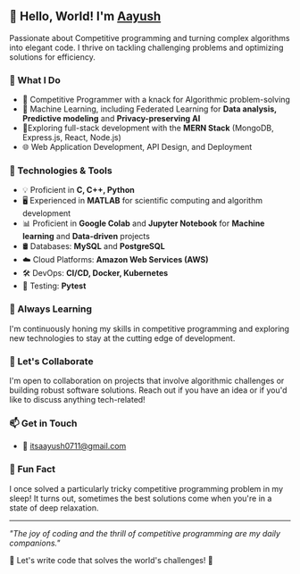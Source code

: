 ## 👋 Hello, World! I'm [Aayush](https://github.com/Aayush711)

Passionate about Competitive programming and turning complex algorithms into elegant code. I thrive on tackling challenging problems and optimizing solutions for efficiency.

### 💼 What I Do
- 🥇 Competitive Programmer with a knack for Algorithmic problem-solving
- 🤖 Machine Learning, including Federated Learning for **Data analysis, Predictive modeling** and **Privacy-preserving AI**
- 🚀Exploring full-stack development with the **MERN Stack** (MongoDB, Express.js, React, Node.js)
- 🌐 Web Application Development, API Design, and Deployment

### 🔧 Technologies & Tools
- 💡 Proficient in **C, C++, Python**
- 🖥️ Experienced in **MATLAB** for scientific computing and algorithm development
- 📊 Proficient in **Google Colab** and **Jupyter Notebook** for **Machine learning** and **Data-driven**  projects
- 🛢️ Databases: **MySQL** and **PostgreSQL**
- ☁️ Cloud Platforms: **Amazon Web Services (AWS)**
- 🛠️ DevOps: **CI/CD, Docker, Kubernetes**
- 🧪 Testing: **Pytest**

### 🌱 Always Learning
I'm continuously honing my skills in competitive programming and exploring new technologies to stay at the cutting edge of development.

### 🤝 Let's Collaborate
I'm open to collaboration on projects that involve algorithmic challenges or building robust software solutions. Reach out if you have an idea or if you'd like to discuss anything tech-related!

### 📫 Get in Touch
- 📧 itsaayush0711@gmail.com

### 🏹 Fun Fact
I once solved a particularly tricky competitive programming problem in my sleep! It turns out, sometimes the best solutions come when you're in a state of deep relaxation.

---

*"The joy of coding and the thrill of competitive programming are my daily companions."*

🌟 Let's write code that solves the world's challenges! 🌟
